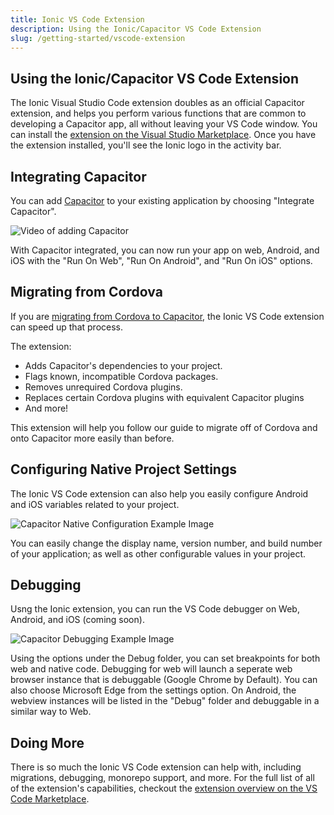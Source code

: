```yaml
---
title: Ionic VS Code Extension
description: Using the Ionic/Capacitor VS Code Extension
slug: /getting-started/vscode-extension
---
```


## Using the Ionic/Capacitor VS Code Extension

The Ionic Visual Studio Code extension doubles as an official Capacitor extension, and helps you perform various functions that are common to developing a Capacitor app, all without leaving your VS Code window. You can install the [extension on the Visual Studio Marketplace](https://marketplace.visualstudio.com/items?itemName=ionic.ionic). Once you have the extension installed, you'll see the Ionic logo in the activity bar.

## Integrating Capacitor

You can add [Capacitor](https://capacitorjs.com/) to your existing application by choosing "Integrate Capacitor".

![Video of adding Capacitor](../../../static/img/v4/docs/getting-started/integrate-capacitor.gif)

With Capacitor integrated, you can now run your app on web, Android, and iOS with the "Run On Web", "Run On Android", and "Run On iOS" options.

## Migrating from Cordova

If you are [migrating from Cordova to Capacitor](https://capacitorjs.com/docs/cordova/migrating-from-cordova-to-capacitor), the Ionic VS Code extension can speed up that process.

The extension:

- Adds Capacitor's dependencies to your project.
- Flags known, incompatible Cordova packages.
- Removes unrequired Cordova plugins.
- Replaces certain Cordova plugins with equivalent Capacitor plugins
- And more!

This extension will help you follow our guide to migrate off of Cordova and onto Capacitor more easily than before.

## Configuring Native Project Settings

The Ionic VS Code extension can also help you easily configure Android and iOS variables related to your project.

![Capacitor Native Configuration Example Image](../../../static/img/v4/docs/getting-started/capacitor-vscode-config.gif)

You can easily change the display name, version number, and build number of your application; as well as other configurable values in your project.

## Debugging

Usng the Ionic extension, you can run the VS Code debugger on Web, Android, and iOS (coming soon).

![Capacitor Debugging Example Image](../../../static/img/v4/docs/getting-started/ionic-vs-code-debugging.jpg)

Using the options under the Debug folder, you can set breakpoints for both web and native code. Debugging for web will launch a seperate web browser instance that is debuggable (Google Chrome by Default). You can also choose Microsoft Edge from the settings option. On Android, the webview instances will be listed in the "Debug" folder and debuggable in a similar way to Web.

## Doing More

There is so much the Ionic VS Code extension can help with, including migrations, debugging, monorepo support, and more. For the full list of all of the extension's capabilities, checkout the [extension overview on the VS Code Marketplace](https://marketplace.visualstudio.com/items?itemName=ionic.ionic).
